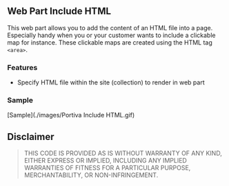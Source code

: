 ## Web Part Include HTML

This web part allows you to add the content of an HTML file into a page. Especially handy when you or your customer 
wants to include a clickable map for instance. These clickable maps are created using the HTML tag `<area>`. 

### Features

- Specify HTML file within the site (collection) to render in web part

### Sample

[Sample](./images/Portiva Include HTML.gif)

## Disclaimer

> THIS CODE IS PROVIDED AS IS WITHOUT WARRANTY OF ANY KIND, EITHER EXPRESS OR IMPLIED, INCLUDING ANY IMPLIED WARRANTIES OF FITNESS FOR A PARTICULAR PURPOSE, MERCHANTABILITY, OR NON-INFRINGEMENT.
